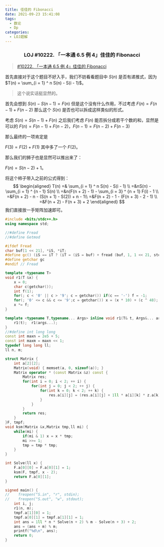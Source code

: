 ```yaml
---
title: 佳佳的 Fibonacci
date: 2021-09-23 15:41:08
tags: 
  - 数论
  - Dp
categories: 
  - LOJ题解
---
```



<h3><center>LOJ #10222. 「一本通 6.5 例 4」佳佳的 Fibonacci</center></h3>

> [#10222. 「一本通 6.5 例 4」佳佳的 Fibonacci](https://loj.ac/p/10222)

首先直接对于这个题目不好入手，我们不妨看看题目中 $S(n)$ 是否有递推式，因为 $T(n) = \sum_{i = 1} ^ n S(n) - S(i - 1)$。

> 这个说实话挺显然的。

首先会想到 $S(n) - S(n - 1) = F(n)$ 但是这个没有什么作用，不过考虑 $F(n) = F(n- 1) + F(n - 2)$ 那么这个 $S(n)$ 是否也可以拆成这样类似的形式。

考虑 $S(n) = S(n - 1) + F(n)$ 之后我们考虑 $F(n)$ 能否拆分成若干个数的和，显然是可以的 $F(n) = F(n - 1) + F(n - 2)$，$F(n - 1) = F(n - 2) + F(n - 3)$

那么最终的一项肯定是

$F(3) = F(2) + F(1)$ 其中多了一个 $F(2)$。

那么我们的狮子也是显然可以推出来了：

$F(n) = S(n - 2) + 1$。

将这个柿子带入之前的公式得到：
$$
\begin{aligned}
T(n) =& \sum_{i = 1} ^ n S(n) - S(i - 1) \\
=&nS(n) - \sum_{i = 1} ^ {n - 1} S(n) \\
=&n(F(n + 2) - 1) - \sum_{i = 3} ^ {n + 1} F(i) - 1 \\
=&F(n + 2) - n - (S(n + 1) - S(2)) + n - 1\\
=&F(n + 2) - 1 - (F(n + 3) - 2 - 1) \\
=&F(n + 2) - F(n + 3) + 2
\end{aligned}
$$
我们直接放一手矩阵加速即可。

```cpp
#include <bits/stdc++.h>
using namespace std;

//#define Fread
//#define Getmod

#ifdef Fread
char buf[1 << 21], *iS, *iT;
#define gc() (iS == iT ? (iT = (iS = buf) + fread (buf, 1, 1 << 21, stdin), (iS == iT ? EOF : *iS ++)) : *iS ++)
#define getchar gc
#endif // Fread

template <typename T>
void r1(T &x) {
	x = 0;
	char c(getchar());
	int f(1);
	for(; c < '0' || c > '9'; c = getchar()) if(c == '-') f = -1;
	for(; '0' <= c && c <= '9';c = getchar()) x = (x * 10) + (c ^ 48);
	x *= f;
}

template <typename T,typename... Args> inline void r1(T& t, Args&... args) {
    r1(t);  r1(args...);
}
//#define int long long
const int maxn = 2e5 + 5;
const int maxm = maxn << 1;
typedef long long ll;
ll n, m;

struct Matrix {
    int a[2][2];
    Matrix(void) { memset(a, 0, sizeof(a)); }
    Matrix operator * (const Matrix &z) const {
        Matrix res;
        for(int i = 0; i < 2; ++ i) {
            for(int j = 0; j < 2; ++ j) {
                for(int k = 0; k < 2; ++ k) {
                    res.a[i][j] = (res.a[i][j] + 1ll * a[i][k] * z.a[k][j] % m) % m;
                }
            }
        }
        return res;
    }
}F, tmpf;
void ksm(Matrix &x,Matrix tmp,ll mi) {
    while(mi) {
        if(mi & 1) x = x * tmp;
        mi >>= 1;
        tmp = tmp * tmp;
    }
}

int Solve(ll x) {
    F.a[0][0] = F.a[0][1] = 1;
    ksm(F, tmpf, x - 2);
    return F.a[0][1];
}

signed main() {
//    freopen("S.in", "r", stdin);
//    freopen("S.out", "w", stdout);
    int i, j;
    r1(n, m);
    tmpf.a[1][0] = 1;
    tmpf.a[0][1] = tmpf.a[1][1] = 1;
    int ans = 1ll * n * Solve(n + 2) % m - Solve(n + 3) + 2;
    ans = (ans + m) % m;
    printf("%d\n", ans);
	return 0;
}

```



